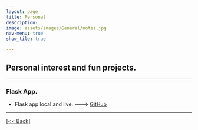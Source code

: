 ```yaml
---
layout: page
title: Personal
description:
image: assets/images/General/notes.jpg
nav-menu: true
show_tile: true

---
```


## Personal interest and fun projects.

---

### Flask App.
- Flask app local and live. ---> [GitHub](https://github.com/CVanchieri/FlaskApp_Template)




---

[[<< Back]](https://cvanchieri.github.io/Portfolio)
